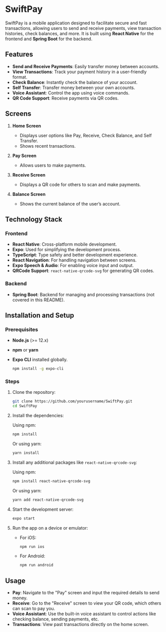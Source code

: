 # SwiftPay

SwiftPay is a mobile application designed to facilitate secure and fast transactions, allowing users to send and receive payments, view transaction histories, check balances, and more. It is built using **React Native** for the frontend and **Spring Boot** for the backend.

## Features

- **Send and Receive Payments**: Easily transfer money between accounts.
- **View Transactions**: Track your payment history in a user-friendly format.
- **Check Balance**: Instantly check the balance of your account.
- **Self Transfer**: Transfer money between your own accounts.
- **Voice Assistant**: Control the app using voice commands.
- **QR Code Support**: Receive payments via QR codes.

## Screens

1. **Home Screen**
   - Displays user options like Pay, Receive, Check Balance, and Self Transfer.
   - Shows recent transactions.
   
2. **Pay Screen**
   - Allows users to make payments.

3. **Receive Screen**
   - Displays a QR code for others to scan and make payments.

4. **Balance Screen**
   - Shows the current balance of the user’s account.

## Technology Stack

### Frontend

- **React Native**: Cross-platform mobile development.
- **Expo**: Used for simplifying the development process.
- **TypeScript**: Type safety and better development experience.
- **React Navigation**: For handling navigation between screens.
- **Expo Speech & Audio**: For enabling voice input and output.
- **QRCode Support**: `react-native-qrcode-svg` for generating QR codes.

### Backend

- **Spring Boot**: Backend for managing and processing transactions (not covered in this README).

## Installation and Setup

### Prerequisites

- **Node.js** (>= 12.x)
- **npm** or **yarn**
- **Expo CLI** installed globally.
  
  ```bash
  npm install -g expo-cli
  ```

### Steps

1. Clone the repository:

   ```bash
   git clone https://github.com/yourusername/SwiftPay.git
   cd SwiftPay
   ```

2. Install the dependencies:

   Using npm:
   ```bash
   npm install
   ```

   Or using yarn:
   ```bash
   yarn install
   ```

3. Install any additional packages like `react-native-qrcode-svg`:

   Using npm:
   ```bash
   npm install react-native-qrcode-svg
   ```

   Or using yarn:
   ```bash
   yarn add react-native-qrcode-svg
   ```

4. Start the development server:

   ```bash
   expo start
   ```

5. Run the app on a device or emulator:

   - For iOS:
     ```bash
     npm run ios
     ```
   - For Android:
     ```bash
     npm run android
     ```

## Usage

- **Pay**: Navigate to the "Pay" screen and input the required details to send money.
- **Receive**: Go to the "Receive" screen to view your QR code, which others can scan to pay you.
- **Voice Assistant**: Use the built-in voice assistant to control actions like checking balance, sending payments, etc.
- **Transactions**: View past transactions directly on the home screen.
